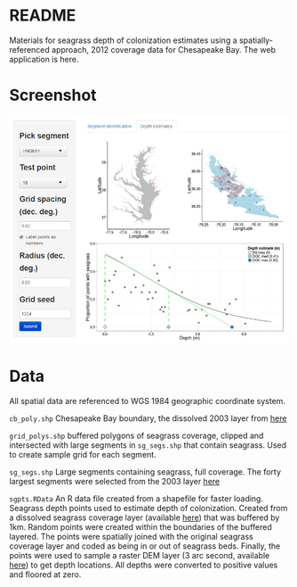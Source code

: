 # README

Materials for seagrass depth of colonization estimates using a spatially-referenced approach, 2012 coverage data for Chesapeake Bay.  The web application is here.

# Screenshot

<a href="https://beckmw.shinyapps.io/cg_seagrass"><img src = "screenshot.png"></a>

# Data

All spatial data are referenced to WGS 1984 geographic coordinate system. 

`cb_poly.shp` Chesapeake Bay boundary, the dissolved 2003 layer from [here](ftp://ftp.chesapeakebay.net/pub/Geographic/ChesapeakeBay/MonitoringSegments/)

`grid_polys.shp` buffered polygons of seagrass coverage, clipped and intersected with large segments in `sg_segs.shp` that contain seagrass.  Used to create sample grid for each segment.

`sg_segs.shp` Large segments containing seagrass, full coverage.  The forty largest segments were selected from the 2003 layer [here](ftp://ftp.chesapeakebay.net/pub/Geographic/ChesapeakeBay/MonitoringSegments/)

`sgpts.RData` An R data file created from a shapefile for faster loading.  Seagrass depth points used to estimate depth of colonization.  Created from a dissolved seagrass coverage layer (available [here](http://web.vims.edu/bio/sav/gis_data.html)) that was buffered by 1km.  Random points were created within the boundaries of the buffered layered.  The points were spatially joined with the original seagrass coverage layer and coded as being in or out of seagrass beds.  Finally, the points were used to sample a raster DEM layer (3 arc second, available [here](http://estuarinebathymetry.noaa.gov/bathy_htmls/M130.html)) to get depth locations.  All depths were converted to positive values and floored at zero.
